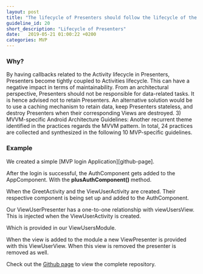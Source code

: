 ```yaml
---
layout: post
title: "The lifecycle of Presenters should follow the lifecycle of the Views, but not by replicating the complexity of the lifecycles of Android components."
guideline_id: 20
short_description: "Lifecycle of Presenters"
date:   2019-05-21 01:00:22 +0200
categories: MVP
---
```

<h3>Why?</h3>
By having callbacks related to the Activity lifecycle in Presenters, Presenters
become tightly coupled to Activities lifecycle. This can have
a negative impact in terms of maintainability. From an architectural perspective, 
Presenters should not be responsible for
data-related tasks. It is hence advised not to retain Presenters.
An alternative solution would be to use a caching mechanism
to retain data, keep Presenters stateless, and destroy Presenters
when their corresponding Views are destroyed. 3) 
MVVM-specific Android Architecture Guidelines: 
Another recurrent theme identified in the practices regards the
MVVM pattern. In total, 24 practices are collected and synthesized in the following 10 MVP-specific guidelines.

<h3>Example</h3>
We created a simple [MVP login Application][github-page]. 

After the login is successful, the AuthComponent gets added to the AppComponent. 
With the <b>plusAuthComponent()</b> method.

<script src="https://gist.github.com/Geertdepont/547535c79f8dd210c7f580de3acd4429.js"></script>

When the GreetActivity and the ViewUserActivity are created. Their respective component is 
being set up and added to the AuthComponent.

<script src="https://gist.github.com/Geertdepont/6bfd1948147766a44579173049aaa979.js"></script>

<script src="https://gist.github.com/Geertdepont/533cae68ef7bbfc49a45cde4b8cd30d6.js"></script>

Our ViewUserPresenter has a one-to-one relationship with viewUsersView. 
This is injected when the ViewUserActivity is created.

<script src="https://gist.github.com/Geertdepont/3cceed203537b7fc29f1cd7a712a2109.js"></script>

Which is provided in our ViewUsersModule.

When the view is added to the module a new ViewPresenter is provided with this	ViewUserView. 
When this view is removed the presenter is removed as well.

<script src="https://gist.github.com/Geertdepont/bb5770a60eff27f2da993c3f46a140d0.js"></script>

Check out the [Github page][github-page] to view the complete repository.

[github-page]: https://github.com/Geertdepont/bachelor_thesis/tree/master/MVPLogin